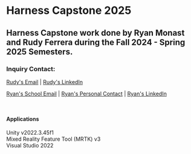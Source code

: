 # Harness Capstone 2025
## **Harness Capstone work done by Ryan Monast and Rudy Ferrera during the Fall 2024 - Spring 2025 Semesters.**

### Inquiry Contact: <br/>
[Rudy's Email](ferrerar2@mail.sacredheart.edu) | [Rudy's LinkedIn](https://www.linkedin.com/in/rudy-ferrera-04013826a)<br/>

[Ryan's School Email](monastr@mail.sacredheart.edu) | [Ryan's Personal Contact](ryanmonast21@gmail.com) | [Ryan's LinkedIn](https://www.linkedin.com/in/ryanmonast/)<br/>

<br/>

#### Applications
  Unity v2022.3.45f1 <br/>
  Mixed Reality Feature Tool (MRTK) v3 <br/>
  Visual Studio 2022
